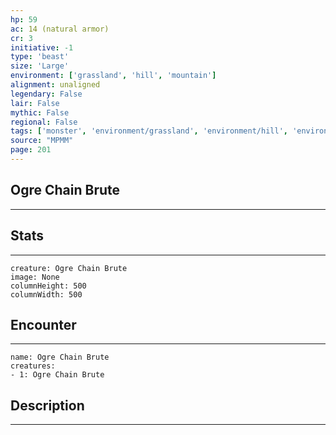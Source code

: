 ```yaml
---
hp: 59
ac: 14 (natural armor)
cr: 3
initiative: -1
type: 'beast'    
size: 'Large'
environment: ['grassland', 'hill', 'mountain']
alignment: unaligned
legendary: False
lair: False
mythic: False
regional: False
tags: ['monster', 'environment/grassland', 'environment/hill', 'environment/mountain']
source: "MPMM"
page: 201
---
```


## Ogre Chain Brute
---



## Stats
---

```statblock
creature: Ogre Chain Brute
image: None
columnHeight: 500
columnWidth: 500
```

## Encounter
---

```encounter-table
name: Ogre Chain Brute
creatures:
- 1: Ogre Chain Brute
```

## Description
---




